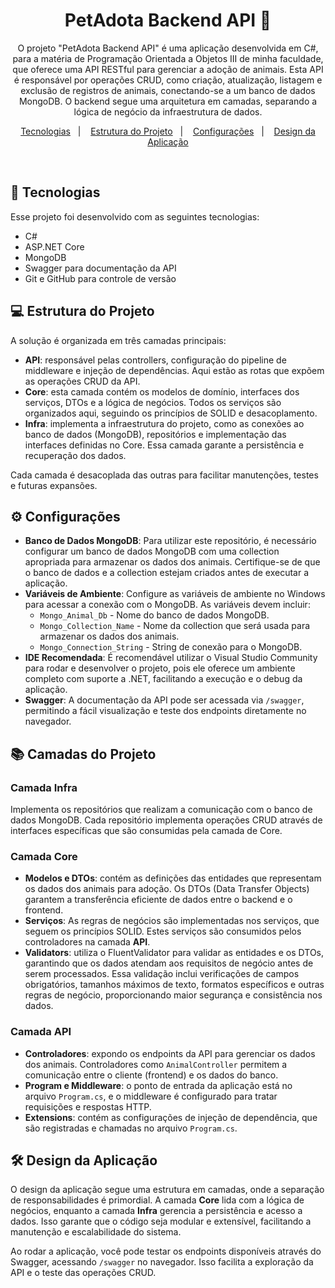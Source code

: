 <h1 align="center">PetAdota Backend API 🐾</h1>

<p align="center">
O projeto "PetAdota Backend API" é uma aplicação desenvolvida em C#, para a matéria de Programação Orientada a Objetos III de minha faculdade, que oferece uma API RESTful para gerenciar a adoção de animais. Esta API é responsável por operações CRUD, como criação, atualização, listagem e exclusão de registros de animais, conectando-se a um banco de dados MongoDB. O backend segue uma arquitetura em camadas, separando a lógica de negócio da infraestrutura de dados.
</p>

<p align="center">
  <a href="#-tecnologias">Tecnologias</a>&nbsp;&nbsp;&nbsp;|&nbsp;&nbsp;&nbsp;
  <a href="#-estrutura-do-projeto">Estrutura do Projeto</a>&nbsp;&nbsp;&nbsp;|&nbsp;&nbsp;&nbsp;
   <a href="#-configurações">Configurações</a>&nbsp;&nbsp;&nbsp;|&nbsp;&nbsp;&nbsp;
  <a href="#-design-da-aplicação">Design da Aplicação</a>
</p>

<br>

## 🚀 Tecnologias

<p>Esse projeto foi desenvolvido com as seguintes tecnologias:</p>

<ul>
  <li>C#</li>
  <li>ASP.NET Core</li>
  <li>MongoDB</li>
  <li>Swagger para documentação da API</li>
  <li>Git e GitHub para controle de versão</li>
</ul>

## 💻 Estrutura do Projeto

<p>A solução é organizada em três camadas principais:</p>

<ul>
  <li><b>API</b>: responsável pelas controllers, configuração do pipeline de middleware e injeção de dependências. Aqui estão as rotas que expõem as operações CRUD da API.</li>
  <li><b>Core</b>: esta camada contém os modelos de domínio, interfaces dos serviços, DTOs e a lógica de negócios. Todos os serviços são organizados aqui, seguindo os princípios de SOLID e desacoplamento.</li>
  <li><b>Infra</b>: implementa a infraestrutura do projeto, como as conexões ao banco de dados (MongoDB), repositórios e implementação das interfaces definidas no Core. Essa camada garante a persistência e recuperação dos dados.</li>
</ul>

<p>Cada camada é desacoplada das outras para facilitar manutenções, testes e futuras expansões.</p>

## ⚙️ Configurações

<ul>
  <li><b>Banco de Dados MongoDB</b>: Para utilizar este repositório, é necessário configurar um banco de dados MongoDB com uma collection apropriada para armazenar os dados dos animais. Certifique-se de que o banco de dados e a collection estejam criados antes de executar a aplicação.</li>
  <li><b>Variáveis de Ambiente</b>: Configure as variáveis de ambiente no Windows para acessar a conexão com o MongoDB. As variáveis devem incluir:
    <ul>
      <li><code>Mongo_Animal_Db</code> - Nome do banco de dados MongoDB.</li>
      <li><code>Mongo_Collection_Name</code> - Nome da collection que será usada para armazenar os dados dos animais.</li>
      <li><code>Mongo_Connection_String</code> - String de conexão para o MongoDB.</li>
    </ul>
  </li>
  <li><b>IDE Recomendada</b>: É recomendável utilizar o Visual Studio Community para rodar e desenvolver o projeto, pois ele oferece um ambiente completo com suporte a .NET, facilitando a execução e o debug da aplicação.</li>
  <li><b>Swagger</b>: A documentação da API pode ser acessada via <code>/swagger</code>, permitindo a fácil visualização e teste dos endpoints diretamente no navegador.</li>
</ul>


## 📚 Camadas do Projeto

### **Camada Infra**

<p>Implementa os repositórios que realizam a comunicação com o banco de dados MongoDB. Cada repositório implementa operações CRUD através de interfaces específicas que são consumidas pela camada de Core.</p>

### **Camada Core**

<ul>
  <li><b>Modelos e DTOs</b>: contém as definições das entidades que representam os dados dos animais para adoção. Os DTOs (Data Transfer Objects) garantem a transferência eficiente de dados entre o backend e o frontend.</li>
  <li><b>Serviços</b>: As regras de negócios são implementadas nos serviços, que seguem os princípios SOLID. Estes serviços são consumidos pelos controladores na camada <b>API</b>.</li>
  <li><b>Validators</b>: utiliza o FluentValidator para validar as entidades e os DTOs, garantindo que os dados atendam aos requisitos de negócio antes de serem processados. Essa validação inclui verificações de campos obrigatórios, tamanhos máximos de texto, formatos específicos e outras regras de negócio, proporcionando maior segurança e consistência nos dados.</li>
</ul>


### **Camada API**

<ul>
  <li><b>Controladores</b>: expondo os endpoints da API para gerenciar os dados dos animais. Controladores como <code>AnimalController</code> permitem a comunicação entre o cliente (frontend) e os dados do banco.</li>
  <li><b>Program e Middleware</b>: o ponto de entrada da aplicação está no arquivo <code>Program.cs</code>, e o middleware é configurado para tratar requisições e respostas HTTP.</li>
   <li><b>Extensions</b>: contém as configurações de injeção de dependência, que são registradas e chamadas no arquivo <code>Program.cs</code>.</li>
</ul>

## 🛠 Design da Aplicação

<p>O design da aplicação segue uma estrutura em camadas, onde a separação de responsabilidades é primordial. A camada <b>Core</b> lida com a lógica de negócios, enquanto a camada <b>Infra</b> gerencia a persistência e acesso a dados. Isso garante que o código seja modular e extensível, facilitando a manutenção e escalabilidade do sistema.</p>

<p>Ao rodar a aplicação, você pode testar os endpoints disponíveis através do Swagger, acessando <code>/swagger</code> no navegador. Isso facilita a exploração da API e o teste das operações CRUD.</p>
